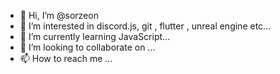 - 👋 Hi, I’m @sorzeon
- 👀 I’m interested in discord.js, git , flutter , unreal engine etc...
- 🌱 I’m currently learning JavaScript...
- 💞️ I’m looking to collaborate on ...
- 📫 How to reach me ...

<!---
sorzeon/sorzeon is a ✨ special ✨ repository because its `README.md` (this file) appears on your GitHub profile.
You can click the Preview link to take a look at your changes.
--->
